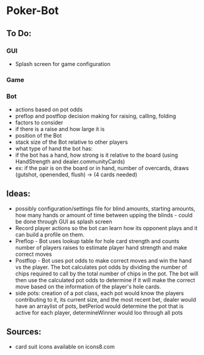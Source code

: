 # Poker-Bot

## To Do:

### GUI
* Splash screen for game configuration

### Game

### Bot
* actions based on pot odds
* preflop and postflop decision making for raising, calling, folding
* factors to consider
* if there is a raise and how large it is
* position of the Bot
* stack size of the Bot relative to other players
* what type of hand the bot has:
* if the bot has a hand, how strong is it relative to the board (using HandStrength and  dealer.communityCards)
* ex: if the pair is on the board or in hand, number of overcards, draws (gutshot, openended, flush) -> (4 cards needed)


## Ideas:
* possibly configuration/settings file for blind amounts, starting amounts, how many hands or amount of time between upping the blinds - could be done through GUI as splash screen
* Record player actions so the bot can learn how its opponent plays and it can build a profile on them.
* Preflop - Bot uses lookup table for hole card strength and counts number of players raises to estimate player hand strength and make correct moves
* Postflop - Bot uses pot odds to make correct moves and win the hand vs the player. The bot calculates pot odds by dividing the number of chips required to call by the total number of chips in the pot. The bot will then use the calculated pot odds to determine if it will make the correct move based on the information of the player's hole cards.
* side pots: creation of a pot class, each pot would know the players contributing to it, its current size, and the most recent bet, dealer would have an arraylist of pots, betPeriod would determine the pot that is active for each player, determineWinner would loo through all pots

## Sources:
* card suit icons available on icons8.com
